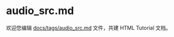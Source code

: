 audio_src.md
===

欢迎您编辑 <a target="__blank" href="https://github.com/jaywcjlove/html-tutorial/blob/master/docs/tags/audio_src.md">docs/tags/audio_src.md</a> 文件，共建 HTML Tutorial 文档。